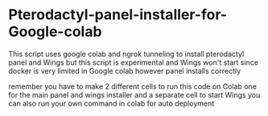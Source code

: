 # Pterodactyl-panel-installer-for-Google-colab
This script uses google colab and ngrok tunneling to install pterodactyl panel and Wings but this script is experimental and Wings won't start since docker is very limited in Google colab however panel installs correctly

remember you have to make 2 different cells 
to run this code on Colab one for the main panel and wings installer and a separate cell to start Wings you can also run your own command in colab for auto deployment
